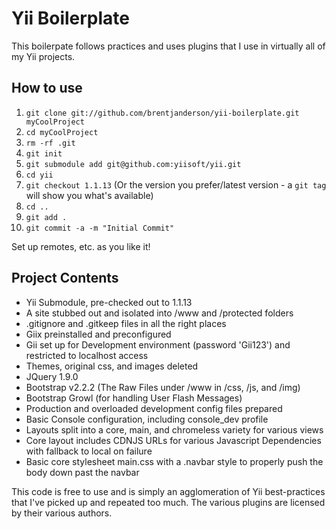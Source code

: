 # Yii Boilerplate
This boilerpate follows practices and uses plugins that I use in virtually all of my Yii projects.

## How to use
1. `git clone git://github.com/brentjanderson/yii-boilerplate.git myCoolProject`
2. `cd myCoolProject`
3. `rm -rf .git`
4. `git init`
5. `git submodule add git@github.com:yiisoft/yii.git`
6. `cd yii`
7. `git checkout 1.1.13` (Or the version you prefer/latest version - a `git tag` will show you what's available)
8. `cd ..`
9. `git add .`
10. `git commit -a -m "Initial Commit"`

Set up remotes, etc. as you like it!

## Project Contents
* Yii Submodule, pre-checked out to 1.1.13
* A site stubbed out and isolated into /www and /protected folders
* .gitignore and .gitkeep files in all the right places
* Giix preinstalled and preconfigured
* Gii set up for Development environment (password 'Gii123') and restricted to localhost access
* Themes, original css, and images deleted
* JQuery 1.9.0
* Bootstrap v2.2.2 (The Raw Files under /www in /css, /js, and /img)
* Bootstrap Growl (for handling User Flash Messages)
* Production and overloaded development config files prepared
* Basic Console configuration, including console_dev profile
* Layouts split into a core, main, and chromeless variety for various views
* Core layout includes CDNJS URLs for various Javascript Dependencies with fallback to local on failure
* Basic core stylesheet main.css with a .navbar style to properly push the body down past the navbar

This code is free to use and is simply an agglomeration of Yii best-practices that I've picked up and repeated too much.
The various plugins are licensed by their various authors.